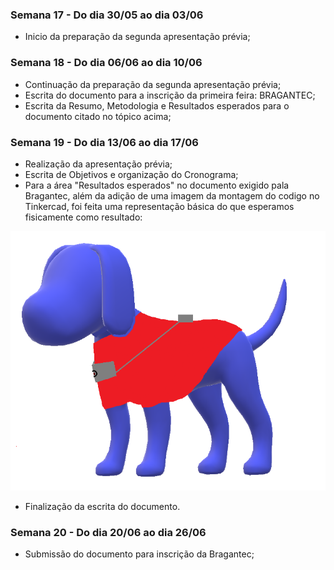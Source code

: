 ### Semana 17 - Do dia 30/05 ao dia 03/06
- Inicio da preparação da segunda apresentação prévia;

### Semana 18 - Do dia 06/06 ao dia 10/06
- Continuação da preparação da segunda apresentação prévia;
- Escrita do documento para a inscrição da primeira feira: BRAGANTEC;
- Escrita da Resumo, Metodologia e Resultados esperados para o documento citado no tópico acima;

### Semana 19 - Do dia 13/06 ao dia 17/06
- Realização da apresentação prévia;
- Escrita  de Objetivos e organização do Cronograma;
- Para a área "Resultados esperados" no documento exigido pala Bragantec, além da adição de uma imagem da montagem do codigo no Tinkercad, foi feita uma representação básica do que esperamos fisicamente como resultado:

 <img src="./imagens/result_junho.png" alt="result_junho" width="540" height="415">

- Finalização da escrita do documento.

### Semana 20 - Do dia 20/06 ao dia 26/06
- Submissão do documento para inscrição da Bragantec;
